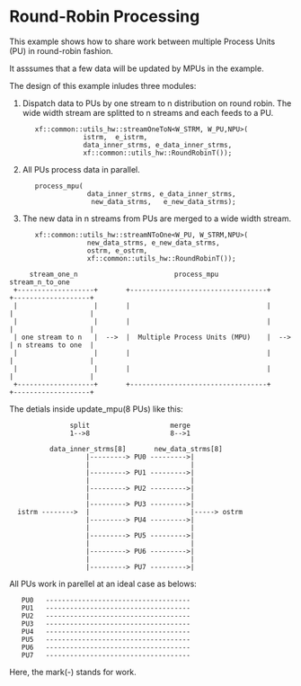 # Round-Robin Processing

This example shows how to share work between multiple Process Units (PU) in round-robin fashion.

It asssumes that a few data will be updated by MPUs in the example.

The design of this example inludes three modules:

  1. Dispatch data to PUs by one stream to n distribution on round robin. 
        The wide width stream are splitted to n streams and each feeds to a PU.
      
        ``` 
           xf::common::utils_hw::streamOneToN<W_STRM, W_PU,NPU>(
                       istrm,  e_istrm,
                       data_inner_strms, e_data_inner_strms,
                       xf::common::utils_hw::RoundRobinT());
        ``` 

  2. All PUs process data in parallel.
        ``` 
           process_mpu( 
                        data_inner_strms, e_data_inner_strms,
                         new_data_strms,   e_new_data_strms);
        ```                                

  3. The new data in n streams from PUs are merged to a wide width stream.
        ``` 
           xf::common::utils_hw::streamNToOne<W_PU, W_STRM,NPU>(
                        new_data_strms, e_new_data_strms,
                        ostrm, e_ostrm,
                        xf::common::utils_hw::RoundRobinT());
        ``` 
 ``` 
      stream_one_n                        process_mpu                      stream_n_to_one 
  +-------------------+       +----------------------------------+       +-------------------+
  |                   |       |                                  |       |                   |
  |                   |       |                                  |       |                   |
  | one stream to n   |  -->  |  Multiple Process Units (MPU)    |  -->  | n streams to one  |
  |                   |       |                                  |       |                   |
  |                   |       |                                  |       |                   |
  +-------------------+       +----------------------------------+       +-------------------+
 ```
   
 The detials inside update_mpu(8 PUs) like this:
 
```
               split                    merge
               1-->8                    8-->1 
 
          data_inner_strms[8]       new_data_strms[8] 
                   |---------> PU0 --------->| 
                   |                         |
                   |---------> PU1 --------->|
                   |                         |
                   |---------> PU2 --------->|
                   |                         |
                   |---------> PU3 --------->|
  istrm -------->  |                         |-----> ostrm
                   |---------> PU4 --------->|
                   |                         |
                   |---------> PU5 --------->|
                   |                         |
                   |---------> PU6 --------->|
                   |                         |
                   |---------> PU7 --------->|
```

  All PUs work in parellel at an ideal case as belows:

```
   PU0   ------------------------------------
   PU1   ------------------------------------
   PU2   ------------------------------------
   PU3   ------------------------------------
   PU4   ------------------------------------
   PU5   ------------------------------------
   PU6   ------------------------------------
   PU7   ------------------------------------
```
  Here, the mark(-) stands for work.

